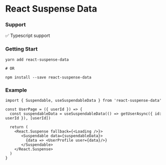 # React Suspense Data
### Support
✅ Typescript support

### Getting Start
```
yarn add react-suspense-data

# OR

npm install --save react-suspense-data
```

### Example
```
import { Suspendable, useSuspendableData } from 'react-suspense-data'

const UserPage = ({ userId }) => {
  const suspendableData = useSuspendableData(() => getUserAsync({ id: userId }), [userId])

  return (
    <React.Suspense fallback={<Loading />}>
       <Suspendable data={suspendableData}>
         {data => <UserProfile user={data}/>}
       </Suspendable>
    </React.Suspense>
  )
}
```
